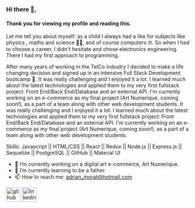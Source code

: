 ### Hi there 👋,  
####  Thank you for viewing my profile and reading this. 
Let me tell you about myself: as a child I always had a like for subjects like physics , maths and science 👨‍🔬, and of course computers 🤓. 
So when I had to choose a career, I didn't hesitate and chose electronics engineering. There I had my first approach to programming. 

After many years of working in the TelCo industry I decided to make a life changing decision and signed up in an intensive Full Stack Development bootcamp 🚀. 
It was really challenging and I enjoyed it a lot. I learned much about the latest technologies and applied them to my very first fullstack project: Front End/Back End/Database and 
an external API. I'm currently working on an e-commerce as my final project (Art Numerique, coming soon!), as a part of a team along with other web development students.
It was really challenging and I enjoyed it a lot. I learned much about the latest technologies and applied them to my very first fullstack project: Front End/Back End/Database and 
an external API. I'm currently working on an e-commerce as my final project (Art Numerique, coming soon!), as a part of a team along with other web development students.

Skills: Javascript || HTML/CSS || React || Redux || Node.js || Express.js || Sequelize || PostgreSQL || GitHub || Material UI

- 🔭 I’m currently working on a digital art e-commerce, Art Numerique. 
- 🌱 I’m currently learning to be a father. 
- 📫 How to reach me: adrian_morat@hotmail.com 


[<img src='https://cdn.jsdelivr.net/npm/simple-icons@3.0.1/icons/github.svg' alt='github' height='40'>](https://github.com/https://github.com/adrianmorat/)  [<img src='https://cdn.jsdelivr.net/npm/simple-icons@3.0.1/icons/linkedin.svg' alt='linkedin' height='40'>](https://www.linkedin.com/in/https://www.linkedin.com/in/adrian-morat//)  

